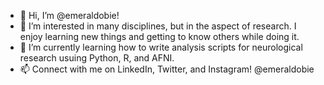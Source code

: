 - 👋 Hi, I’m @emeraldobie!
- 👀 I’m interested in many disciplines, but in the aspect of research. I enjoy learning new things and getting to know others while doing it.
- 🌱 I’m currently learning how to write analysis scripts for neurological research usuing Python, R, and AFNI.
- 📫 Connect with me on LinkedIn, Twitter, and Instagram! @emeraldobie

<!---
emeraldobie/emeraldobie is a ✨ special ✨ repository because its `README.md` (this file) appears on your GitHub profile.
You can click the Preview link to take a look at your changes.
--->
